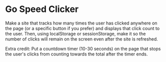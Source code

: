 # Go Speed Clicker

Make a site that tracks how many times the user has clicked anywhere on the page (or a specific button if you prefer) and displays that click count to the user. Then, using localStorage or sessionStorage, make it so the number of clicks will remain on the screen even after the site is refreshed.

Extra credit: Put a countdown timer (10-30 seconds) on the page that stops the user's clicks from counting towards the total after the timer ends.